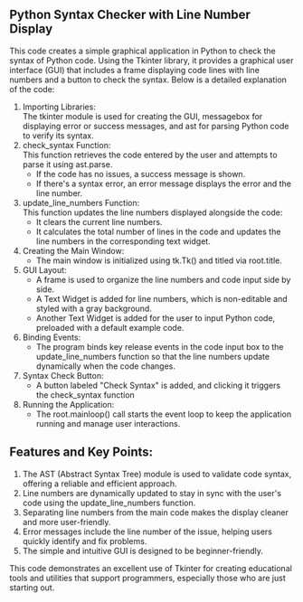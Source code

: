 ## Python Syntax Checker with Line Number Display
This code creates a simple graphical application in Python to check the syntax of Python code. Using the Tkinter library, it provides a graphical user interface (GUI) that includes a frame displaying code lines with line numbers and a button to check the syntax. Below is a detailed explanation of the code:

1. Importing Libraries:<br>
The tkinter module is used for creating the GUI, messagebox for displaying error or success messages, and ast for parsing Python code to verify its syntax.
2. check_syntax Function:<br>
This function retrieves the code entered by the user and attempts to parse it using ast.parse.
   - If the code has no issues, a success message is shown.
   - If there's a syntax error, an error message displays the error and the line number.
3. update_line_numbers Function:<br>
This function updates the line numbers displayed alongside the code:
   - It clears the current line numbers.
   - It calculates the total number of lines in the code and updates the line numbers in the corresponding text widget.
4. Creating the Main Window:
   - The main window is initialized using tk.Tk() and titled via root.title.
5. GUI Layout:
   - A frame is used to organize the line numbers and code input side by side.
   - A Text Widget is added for line numbers, which is non-editable and styled with a gray background.
   - Another Text Widget is added for the user to input Python code, preloaded with a default example code.
6. Binding Events:
   - The program binds key release events in the code input box to the update_line_numbers function so that the line numbers update dynamically when the code changes.
7. Syntax Check Button:
   - A button labeled "Check Syntax" is added, and clicking it triggers the check_syntax function
8. Running the Application:
   - The root.mainloop() call starts the event loop to keep the application running and manage user interactions.

## Features and Key Points:
1. The AST (Abstract Syntax Tree) module is used to validate code syntax, offering a reliable and efficient approach.
2. Line numbers are dynamically updated to stay in sync with the user's code using the update_line_numbers function.
3. Separating line numbers from the main code makes the display cleaner and more user-friendly.
4. Error messages include the line number of the issue, helping users quickly identify and fix problems.
5. The simple and intuitive GUI is designed to be beginner-friendly.

This code demonstrates an excellent use of Tkinter for creating educational tools and utilities that support programmers, especially those who are just starting out.
